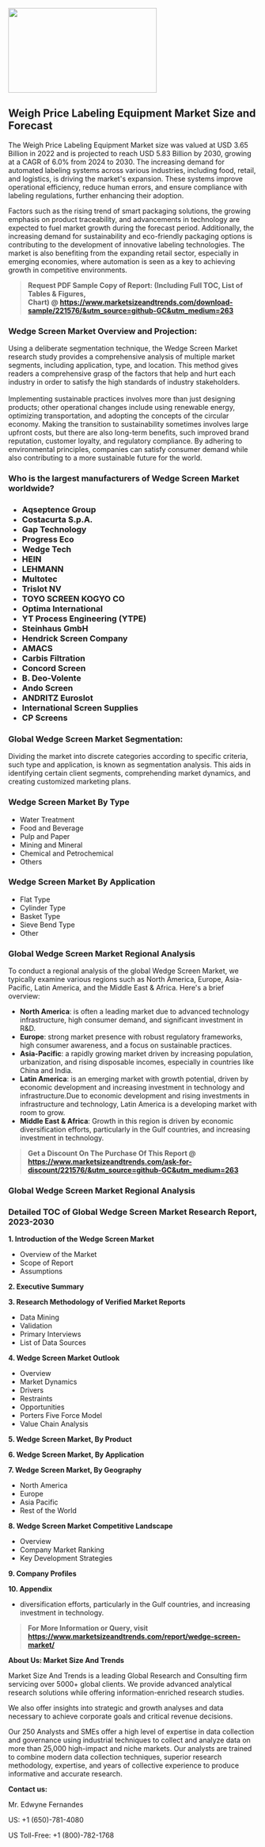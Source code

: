 <p><img class="alignnone size-medium wp-image-20088" src="https://ffe5etoiles.com/wp-content/uploads/2024/12/MST1-300x171.png" alt="" width="300" height="171" /></p><h2>Weigh Price Labeling Equipment Market Size and Forecast</h2><p>The Weigh Price Labeling Equipment Market size was valued at USD 3.65 Billion in 2022 and is projected to reach USD 5.83 Billion by 2030, growing at a CAGR of 6.0% from 2024 to 2030. The increasing demand for automated labeling systems across various industries, including food, retail, and logistics, is driving the market's expansion. These systems improve operational efficiency, reduce human errors, and ensure compliance with labeling regulations, further enhancing their adoption.</p><p>Factors such as the rising trend of smart packaging solutions, the growing emphasis on product traceability, and advancements in technology are expected to fuel market growth during the forecast period. Additionally, the increasing demand for sustainability and eco-friendly packaging options is contributing to the development of innovative labeling technologies. The market is also benefiting from the expanding retail sector, especially in emerging economies, where automation is seen as a key to achieving growth in competitive environments.</p></p><blockquote id="" class=""><strong>Request PDF Sample Copy of Report: (Including Full TOC, List of Tables &amp; Figures, Chart)&nbsp;@&nbsp;<strong><a href="https://www.marketsizeandtrends.com/download-sample/221576/&utm_source=github-GC&utm_medium=263" target="_blank">https://www.marketsizeandtrends.com/download-sample/221576/&utm_source=github-GC&utm_medium=263</a></strong></strong></blockquote><h3 id="" class="">Wedge Screen Market&nbsp;Overview and Projection:</h3><p id="" class="">Using a deliberate segmentation technique, the Wedge Screen Market research study provides a comprehensive analysis of multiple market segments, including application, type, and location. This method gives readers a comprehensive grasp of the factors that help and hurt each industry in order to satisfy the high standards of industry stakeholders. <br /> <br />Implementing sustainable practices involves more than just designing products; other operational changes include using renewable energy, optimizing transportation, and adopting the concepts of the circular economy. Making the transition to sustainability sometimes involves large upfront costs, but there are also long-term benefits, such improved brand reputation, customer loyalty, and regulatory compliance. By adhering to environmental principles, companies can satisfy consumer demand while also contributing to a more sustainable future for the world.</p><h3 id="" class="">Who is the largest manufacturers of&nbsp;Wedge Screen Market worldwide?</h3><h3 class=""><p><ul><li>Aqseptence Group </li><li> Costacurta S.p.A. </li><li> Gap Technology </li><li> Progress Eco </li><li> Wedge Tech </li><li> HEIN </li><li> LEHMANN </li><li> Multotec </li><li> Trislot NV </li><li> TOYO SCREEN KOGYO CO </li><li> Optima International </li><li> YT Process Engineering (YTPE) </li><li> Steinhaus GmbH </li><li> Hendrick Screen Company </li><li> AMACS </li><li> Carbis Filtration </li><li> Concord Screen </li><li> B. Deo-Volente </li><li> Ando Screen </li><li> ANDRITZ Euroslot </li><li> International Screen Supplies </li><li> CP Screens</li></ul></p></h3><h3 id="" class="">Global&nbsp;Wedge Screen Market Segmentation:</h3><p id="" class="">Dividing the market into discrete categories according to specific criteria, such type and application, is known as segmentation analysis. This aids in identifying certain client segments, comprehending market dynamics, and creating customized marketing plans.</p><h3 id="" class="">Wedge Screen Market&nbsp;By Type</h3><p><p><ul><li>Water Treatment</li><li> Food and Beverage</li><li> Pulp and Paper</li><li> Mining and Mineral</li><li> Chemical and Petrochemical</li><li> Others</p></li></ul></p></p><h3 id="" class="">Wedge Screen Market&nbsp;By Application</h3><p class=""><p><ul><li>Flat Type</li><li> Cylinder Type</li><li> Basket Type</li><li> Sieve Bend Type</li><li> Other</li></ul></p></p><h3 id="" class="">Global Wedge Screen Market Regional Analysis</h3><p id="" class="">To conduct a regional analysis of the global Wedge Screen Market, we typically examine various regions such as North America, Europe, Asia-Pacific, Latin America, and the Middle East &amp; Africa. Here's a brief overview:</p><ul><li><strong>North America</strong>: is often a leading market due to advanced technology infrastructure, high consumer demand, and significant investment in R&amp;D.</li><li><strong>Europe</strong>: strong market presence with robust regulatory frameworks, high consumer awareness, and a focus on sustainable practices.</li><li><strong>Asia-Pacific</strong>: a rapidly growing market driven by increasing population, urbanization, and rising disposable incomes, especially in countries like China and India.</li><li><strong>Latin America</strong>: is an emerging market with growth potential, driven by economic development and increasing investment in technology and infrastructure.Due to economic development and rising investments in infrastructure and technology, Latin America is a developing market with room to grow.</li><li><strong>Middle East &amp; Africa</strong>: Growth in this region is driven by economic diversification efforts, particularly in the Gulf countries, and increasing investment in technology.</li></ul><blockquote id="" class=""><strong>Get a Discount On The Purchase Of This Report @ <strong><a href="https://www.marketsizeandtrends.com/ask-for-discount/221576/&utm_source=github-GC&utm_medium=263" target="_blank">https://www.marketsizeandtrends.com/ask-for-discount/221576/&utm_source=github-GC&utm_medium=263</a></strong></strong></blockquote><h3 id="" class="">Global Wedge Screen Market Regional Analysis</h3><h3 id="" class="">Detailed TOC of Global Wedge Screen Market Research Report, 2023-2030</h3><p id="" class=""><strong>1. Introduction of the Wedge Screen Market</strong></p><ul><li>Overview of the Market</li><li>Scope of Report</li><li>Assumptions</li></ul><p id="" class=""><strong>2. Executive Summary</strong></p><p id="" class=""><strong>3. Research Methodology of Verified Market Reports</strong></p><ul><li>Data Mining</li><li>Validation</li><li>Primary Interviews</li><li>List of Data Sources</li></ul><p id="" class=""><strong>4. Wedge Screen Market Outlook</strong></p><ul><li>Overview</li><li>Market Dynamics</li><li>Drivers</li><li>Restraints</li><li>Opportunities</li><li>Porters Five Force Model</li><li>Value Chain Analysis</li></ul><p id="" class=""><strong>5. Wedge Screen Market, By Product</strong></p><p id="" class=""><strong>6. Wedge Screen Market, By Application</strong></p><p id="" class=""><strong>7. Wedge Screen Market, By Geography</strong></p><ul><li>North America</li><li>Europe</li><li>Asia Pacific</li><li>Rest of the World</li></ul><p id="" class=""><strong>8. Wedge Screen Market Competitive Landscape</strong></p><ul><li>Overview</li><li>Company Market Ranking</li><li>Key Development Strategies</li></ul><p id="" class=""><strong>9. Company Profiles</strong></p><p id="" class=""><strong>10. Appendix</strong></p><ul><li>diversification efforts, particularly in the Gulf countries, and increasing investment in technology.</li></ul><blockquote id="" class=""><strong>For More Information or Query, visit <strong><strong><a href="https://www.marketsizeandtrends.com/report/wedge-screen-market/" target="_blank">https://www.marketsizeandtrends.com/report/wedge-screen-market/</a></strong></strong></strong></blockquote><p id="" class=""><strong>About Us: Market Size And Trends</strong></p><p id="" class="">Market Size And Trends is a leading Global Research and Consulting firm servicing over 5000+ global clients. We provide advanced analytical research solutions while offering information-enriched research studies.</p><p id="" class="">We also offer insights into strategic and growth analyses and data necessary to achieve corporate goals and critical revenue decisions.</p><p id="" class="">Our 250 Analysts and SMEs offer a high level of expertise in data collection and governance using industrial techniques to collect and analyze data on more than 25,000 high-impact and niche markets. Our analysts are trained to combine modern data collection techniques, superior research methodology, expertise, and years of collective experience to produce informative and accurate research.</p><p id="" class=""><strong>Contact us:</strong></p><p id="" class="">Mr. Edwyne Fernandes</p><p id="" class="">US: +1 (650)-781-4080</p><p id="" class="">US Toll-Free: +1 (800)-782-1768</p>

